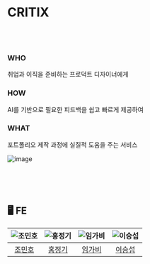 # CRITIX

<br >
<br >

### WHO
취업과 이직을 준비하는 프로덕트 디자이너에게

### HOW
AI를 기반으로 필요한 피드백을 쉽고 빠르게 제공하여

### WHAT
포트폴리오 제작 과정에 실질적 도움을 주는 서비스

![image](https://github.com/user-attachments/assets/e7288409-54ea-4f5d-8194-eaabb3248559)

<br >
<br >
<br >



## 🖥 FE
| ![조민호](https://avatars.githubusercontent.com/u/78631876?v=4)  | ![홍정기](https://avatars.githubusercontent.com/u/61747121?v=4) | ![임가비](https://avatars.githubusercontent.com/u/70315572?v=4) | ![이승섭](https://avatars.githubusercontent.com/u/55149395?v=4) |
| :-------------------------------------------------------------: | :-------------------------------------------------------------: | :-------------------------------------------------------------: | :-------------------------------------------------------------: |
|     [조민호](https://github.com/minh0518)     |     [홍정기](https://github.com/qq8721443)      |     [임가비](https://github.com/Limgabi)     |    [이승섭](https://github.com/subsub-e)    |
